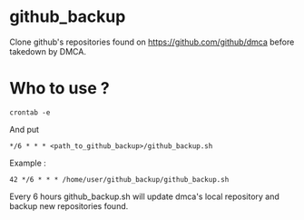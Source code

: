 github_backup
=============

Clone github's repositories found on https://github.com/github/dmca before takedown by DMCA.


Who to use ?
============

```
crontab -e
```

And put  
```
*/6 * * * <path_to_github_backup>/github_backup.sh
```

Example :

```
42 */6 * * * /home/user/github_backup/github_backup.sh
```

Every 6 hours github_backup.sh will update dmca's local repository and backup new repositories found.
